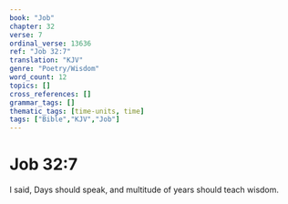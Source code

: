 ```yaml
---
book: "Job"
chapter: 32
verse: 7
ordinal_verse: 13636
ref: "Job 32:7"
translation: "KJV"
genre: "Poetry/Wisdom"
word_count: 12
topics: []
cross_references: []
grammar_tags: []
thematic_tags: [time-units, time]
tags: ["Bible","KJV","Job"]
---
```


# Job 32:7

I said, Days should speak, and multitude of years should teach wisdom.
